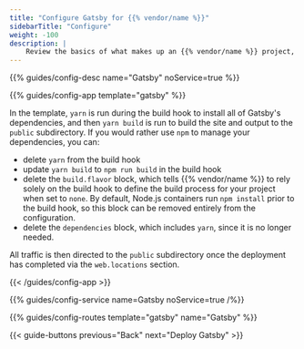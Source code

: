 ```yaml
---
title: "Configure Gatsby for {{% vendor/name %}}"
sidebarTitle: "Configure"
weight: -100
description: |
    Review the basics of what makes up an {{% vendor/name %}} project, including its three principle configuration files and how to define them for Gatsby.
---
```


{{% guides/config-desc name="Gatsby" noService=true %}}

{{% guides/config-app template="gatsby" %}}

In the template, `yarn` is run during the build hook to install all of Gatsby's dependencies, and then `yarn build` is run to build the site and output to the `public` subdirectory. If you would rather use `npm` to manage your dependencies, you can:

- delete `yarn` from the build hook
- update `yarn build` to `npm run build` in the build hook
- delete the `build.flavor` block, which tells {{% vendor/name %}} to rely solely on the build hook to define the build process for your project when set to `none`. By default, Node.js containers run `npm install` prior to the build hook, so this block can be removed entirely from the configuration.
- delete the `dependencies` block, which includes `yarn`, since it is no longer needed. 

All traffic is then directed to the `public` subdirectory once the deployment has completed via the `web.locations` section.

{{< /guides/config-app >}}

{{% guides/config-service name=Gatsby noService=true /%}}

{{% guides/config-routes template="gatsby" name="Gatsby" %}}

{{< guide-buttons previous="Back" next="Deploy Gatsby" >}}
